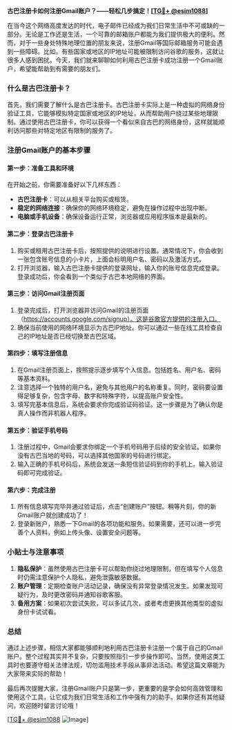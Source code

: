 **古巴注册卡如何注册Gmail账户？——轻松几步搞定！[[TG💪+ @esim1088](https://t.me/s/esim1088)]**

在当今这个网络高度发达的时代，电子邮件已经成为我们日常生活中不可或缺的一部分。无论是工作还是生活，一个可靠的邮箱账户都能为我们提供极大的便利。然而，对于一些身处特殊地理位置的朋友来说，注册Gmail等国际邮箱服务可能会遇到一些障碍。比如，有些国家或地区的IP地址可能被限制访问谷歌的服务，这就让很多人感到困扰。今天，我们就来聊聊如何利用古巴注册卡成功注册一个Gmail账户，希望能帮助到有需要的朋友们。

### 什么是古巴注册卡？

首先，我们需要了解什么是古巴注册卡。古巴注册卡实际上是一种虚拟的网络身份验证工具，它能够模拟特定国家或地区的IP地址，从而帮助用户绕过某些地理限制。通过使用古巴注册卡，你可以获得一个看似来自古巴的网络身份，这样就能顺利访问那些对特定地区有限制的服务了。

### 注册Gmail账户的基本步骤

#### 第一步：准备工具和环境

在开始之前，你需要准备好以下几样东西：
- **古巴注册卡**：可以从相关平台购买或租赁。
- **稳定的网络连接**：确保你的网络环境稳定，避免在操作过程中出现中断。
- **电脑或手机设备**：确保设备运行正常，浏览器或应用程序版本是最新的。

#### 第二步：登录古巴注册卡

1. 购买或租用古巴注册卡后，按照提供的说明进行设置。通常情况下，你会收到一张包含账号信息的小卡片，上面会标明用户名、密码以及激活方式。
2. 打开浏览器，输入古巴注册卡提供的登录网址，输入你的账号信息完成登录。登录成功后，你会看到一个类似于古巴本地网络的界面。

#### 第三步：访问Gmail注册页面

1. 登录完成后，打开浏览器并访问Gmail的注册页面（https://accounts.google.com/signup）。这是谷歌官方提供的注册入口。
2. 确保当前使用的网络环境显示为古巴IP地址。你可以通过一些在线工具检查自己的IP地址是否已经切换至古巴区域。

#### 第四步：填写注册信息

1. 在Gmail注册页面上，按照提示逐步填写个人信息。包括姓名、用户名、密码等基本资料。
2. 注意选择一个独特的用户名，避免与其他用户的名称重复。同时，密码要设置得足够复杂，包含字母、数字和特殊字符，以提高账户安全性。
3. 填写完基本信息后，系统会要求你完成验证码验证。这一步骤是为了确认你是真人操作而非机器人程序。

#### 第五步：验证手机号码

1. 注册过程中，Gmail会要求你绑定一个手机号码用于后续的安全验证。如果你没有古巴当地的号码，可以选择其他国家的号码进行绑定。
2. 输入正确的手机号码后，系统会发送一条短信验证码到你的手机上。输入验证码即可完成验证。

#### 第六步：完成注册

1. 所有信息填写完毕并通过验证后，点击“创建账户”按钮。稍等片刻，你的新Gmail账户就创建成功了！
2. 登录新账户，熟悉一下Gmail的各项功能和服务。如果需要，还可以进一步完善个人资料，例如上传头像、设置安全问题等。

### 小贴士与注意事项

1. **隐私保护**：虽然使用古巴注册卡可以帮助你绕过地理限制，但在填写个人信息时仍需注意保护个人隐私，避免泄露敏感数据。
2. **账户管理**：定期检查账户活动记录，确保没有异常登录情况发生。如果发现可疑行为，及时更改密码并通知谷歌客服。
3. **备用方案**：如果初次尝试失败，可以多试几次，或者考虑更换其他类型的虚拟身份卡试试看。

### 总结

通过上述步骤，相信大家都能够顺利地利用古巴注册卡注册一个属于自己的Gmail账户。整个过程其实并不复杂，只要按照指引一步步操作即可。当然，使用这类工具时也要遵守相关法律法规，切勿滥用技术手段从事非法活动。希望这篇文章能为大家带来实际的帮助！

最后再次提醒大家，注册Gmail账户只是第一步，更重要的是学会如何高效管理和使用这个工具，让它成为我们日常生活和工作中强有力的助手。如果你还有其他疑问，欢迎随时留言讨论哦！

[[TG💪+ @esim1088](https://t.me/s/esim1088) ![Image](https://i.postimg.cc/4NQfJmqS/Snipaste-2025-05-13-00-14-12.png)]